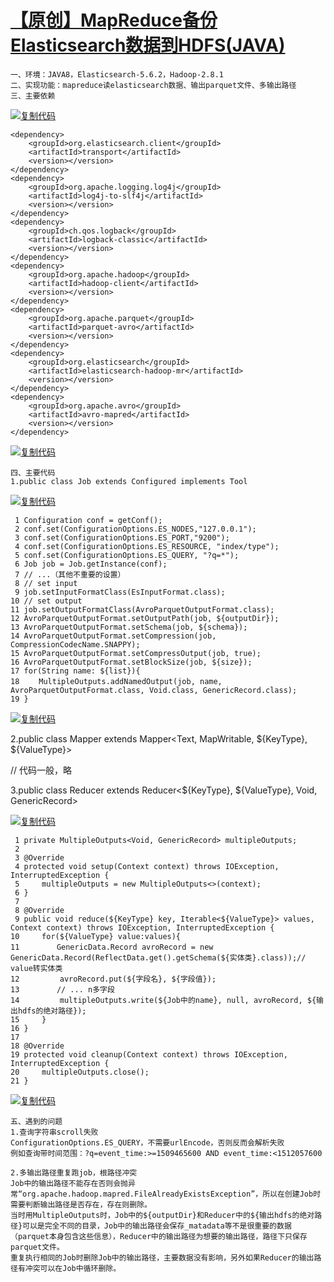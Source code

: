 # [【原创】MapReduce备份Elasticsearch数据到HDFS(JAVA)](https://www.cnblogs.com/abcdefghijklmnopqrstuvwxyz/p/7828325.html)

```
一、环境：JAVA8，Elasticsearch-5.6.2，Hadoop-2.8.1
二、实现功能：mapreduce读elasticsearch数据、输出parquet文件、多输出路径
三、主要依赖
```

[![复制代码](https://common.cnblogs.com/images/copycode.gif)](javascript:void(0);)

```
<dependency>
    <groupId>org.elasticsearch.client</groupId>
    <artifactId>transport</artifactId>
    <version></version>
</dependency>
<dependency>
    <groupId>org.apache.logging.log4j</groupId>
    <artifactId>log4j-to-slf4j</artifactId>
    <version></version>
</dependency>
<dependency>
    <groupId>ch.qos.logback</groupId>
    <artifactId>logback-classic</artifactId>
    <version></version>
</dependency>
<dependency>
    <groupId>org.apache.hadoop</groupId>
    <artifactId>hadoop-client</artifactId>
    <version></version>
</dependency>
<dependency>
    <groupId>org.apache.parquet</groupId>
    <artifactId>parquet-avro</artifactId>
    <version></version>
</dependency>
<dependency>
    <groupId>org.elasticsearch</groupId>
    <artifactId>elasticsearch-hadoop-mr</artifactId>
    <version></version>
</dependency>
<dependency>
    <groupId>org.apache.avro</groupId>
    <artifactId>avro-mapred</artifactId>
    <version></version>
</dependency>
```

[![复制代码](https://common.cnblogs.com/images/copycode.gif)](javascript:void(0);)

 

```
四、主要代码
1.public class Job extends Configured implements Tool
```

[![复制代码](https://common.cnblogs.com/images/copycode.gif)](javascript:void(0);)

```
 1 Configuration conf = getConf();
 2 conf.set(ConfigurationOptions.ES_NODES,"127.0.0.1");
 3 conf.set(ConfigurationOptions.ES_PORT,"9200");
 4 conf.set(ConfigurationOptions.ES_RESOURCE, "index/type");
 5 conf.set(ConfigurationOptions.ES_QUERY, "?q=*");
 6 Job job = Job.getInstance(conf);
 7 // ...（其他不重要的设置）
 8 // set input
 9 job.setInputFormatClass(EsInputFormat.class);
10 // set output
11 job.setOutputFormatClass(AvroParquetOutputFormat.class);
12 AvroParquetOutputFormat.setOutputPath(job, ${outputDir});
13 AvroParquetOutputFormat.setSchema(job, ${schema});
14 AvroParquetOutputFormat.setCompression(job, CompressionCodecName.SNAPPY);
15 AvroParquetOutputFormat.setCompressOutput(job, true);
16 AvroParquetOutputFormat.setBlockSize(job, ${size});
17 for(String name: ${list}){
18 　　MultipleOutputs.addNamedOutput(job, name, AvroParquetOutputFormat.class, Void.class, GenericRecord.class);
19 }
```

[![复制代码](https://common.cnblogs.com/images/copycode.gif)](javascript:void(0);)

2.public class Mapper extends Mapper<Text, MapWritable, ${KeyType}, ${ValueType}>

// 代码一般，略

3.public class Reducer extends Reducer<${KeyType}, ${ValueType}, Void, GenericRecord>

[![复制代码](https://common.cnblogs.com/images/copycode.gif)](javascript:void(0);)

```
 1 private MultipleOutputs<Void, GenericRecord> multipleOutputs;
 2 
 3 @Override
 4 protected void setup(Context context) throws IOException, InterruptedException {
 5     multipleOutputs = new MultipleOutputs<>(context);
 6 }
 7 
 8 @Override
 9 public void reduce(${KeyType} key, Iterable<${ValueType}> values, Context context) throws IOException, InterruptedException {
10     for(${ValueType} value:values){
11     　　GenericData.Record avroRecord = new GenericData.Record(ReflectData.get().getSchema(${实体类}.class));// value转实体类
12         avroRecord.put(${字段名}, ${字段值});
13     　　// ... n多字段   　　　　　　　　
14         multipleOutputs.write(${Job中的name}, null, avroRecord, ${输出hdfs的绝对路径});
15     }
16 }
17 
18 @Override
19 protected void cleanup(Context context) throws IOException, InterruptedException {
20     multipleOutputs.close();
21 }
```

[![复制代码](https://common.cnblogs.com/images/copycode.gif)](javascript:void(0);)

```
五、遇到的问题
1.查询字符串scroll失败
ConfigurationOptions.ES_QUERY，不需要urlEncode，否则反而会解析失败
例如查询带时间范围：?q=event_time:>=1509465600 AND event_time:<1512057600

2.多输出路径重复跑job，根路径冲突
Job中的输出路径不能存在否则会抛异常“org.apache.hadoop.mapred.FileAlreadyExistsException”，所以在创建Job时需要判断输出路径是否存在，存在则删除。
当时用MultipleOutputs时，Job中的${outputDir}和Reducer中的${输出hdfs的绝对路径}可以是完全不同的目录，Job中的输出路径会保存_matadata等不是很重要的数据（parquet本身包含这些信息），Reducer中的输出路径为想要的输出路径，路径下只保存parquet文件。
重复执行相同的Job时删除Job中的输出路径，主要数据没有影响，另外如果Reducer的输出路径有冲突可以在Job中循环删除。
```